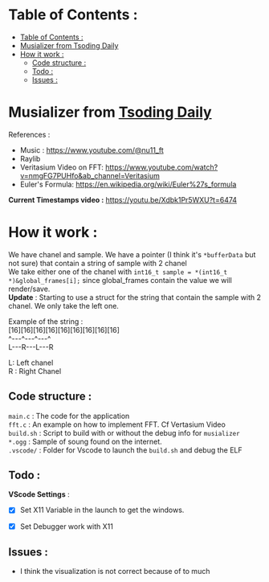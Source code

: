 # Table of Contents : 
- [Table of Contents :](#table-of-contents-)
- [Musializer from Tsoding Daily](#musializer-from-tsoding-daily)
- [How it work :](#how-it-work-)
  - [Code structure :](#code-structure-)
  - [Todo :](#todo-)
  - [Issues :](#issues-)


# Musializer from [Tsoding Daily](https://www.youtube.com/watch?v=Xdbk1Pr5WXU&list=PLpM-Dvs8t0Vak1rrE2NJn8XYEJ5M7-BqT&ab_channel=TsodingDaily)

References : 
- Music : https://www.youtube.com/@nu11_ft
- Raylib
- Veritasium Video on FFT: https://www.youtube.com/watch?v=nmgFG7PUHfo&ab_channel=Veritasium
- Euler's Formula: https://en.wikipedia.org/wiki/Euler%27s_formula

__Current Timestamps video :__ https://youtu.be/Xdbk1Pr5WXU?t=6474

# How it work : 

We have chanel and sample.
We have a pointer (I think it's `*bufferData` but not sure) that contain a string of sample with 2 chanel   
We take either one of the chanel with `int16_t sample = *(int16_t *)&global_frames[i];` since global_frames contain the value we will render/save.   
__Update__ : Starting to use a struct for the string that contain the sample with 2 chanel. We only take the left one.

Example of the string :   
[16][16][16][16][16][16][16][16][16]   
^---^---^---^   
L---R---L---R   

L: Left chanel   
R : Right Chanel

## Code structure : 
`main.c` : The code for the application   
`fft.c` : An example on how to implement FFT. Cf Vertasium Video   
`build.sh` : Script to build with or without the debug info for `musializer`   
`*.ogg` : Sample of soung found on the internet.   
`.vscode/` : Folder for Vscode to launch the `build.sh` and debug the ELF


## Todo : 

__VScode Settings__ : 
- [x] Set X11 Variable in the launch to get the windows.
- [x] Set Debugger work with X11


## Issues : 

- I think the visualization is not correct because of to much 